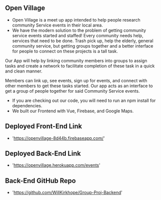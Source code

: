 ## Open Village ##

- Open Village is a meet up app intended to help people research community Service events in their local area.
- We have the modern solution to the problem of getting community service events started and staffed! Every community needs help, services that need to be done. Trash pick up, help the elderly, general community service, but getting groups together and a better interface for people to connect on these projects is a tall task.

Our App will help by linking community members into groups to assign tasks and create a network to facilitate completion of these task in a quick and clean manner.

Members can link up, see events, sign up for events, and connect with other members to get these tasks started. Our app acts as an interface to get a group of people together for said Community Service events.

- If you are checking out our code, you will need to run an npm install for dependencies.
- We built our Frontend with Vue, Firebase, and Google Maps.


## Deployed Front-End Link ##

- 'https://openvillage-8d44b.firebaseapp.com/'

## Deployed Back-End Link ##

- 'https://openvillage.herokuapp.com/events'

## Back-End GitHub Repo ##

- 'https://github.com/WillKirkhope/Group-Proj-Backend'
